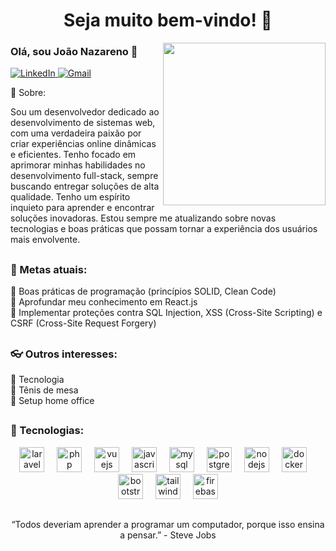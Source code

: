 
<h1 align="center">Seja muito bem-vindo! 👋</h1>

<img height="260em" align="right" src="https://tenor.com/pt-BR/view/coding-gif-24297652.gif"/>

### Olá, sou João Nazareno 👋

</p>
  <a href="https://www.linkedin.com/in/joao-nazareno" target="_blank">
    <img src="https://img.shields.io/badge/-LinkedIn-%230077B5?style=for-the-badge&logo=linkedin&logoColor=white" alt="LinkedIn"/>
  </a> 
 <a href="mailto:joaoliver062@gmail.com" target="_blank">
    <img src="https://img.shields.io/badge/-Gmail-D14836?style=for-the-badge&logo=gmail&logoColor=white" alt="Gmail"/>
</a>

</p>

🚀 Sobre:  


Sou um desenvolvedor dedicado ao desenvolvimento de sistemas web, com uma verdadeira paixão por criar experiências online dinâmicas e eficientes. Tenho focado em aprimorar minhas habilidades no desenvolvimento full-stack, sempre buscando entregar soluções de alta qualidade.
Tenho um espírito inquieto para aprender e encontrar soluções inovadoras. Estou sempre me atualizando sobre novas tecnologias e boas práticas que possam tornar a experiência dos usuários mais envolvente.
   
##

### 🎯 Metas atuais:  
🔹 Boas práticas de programação (princípios SOLID, Clean Code)   
🔹 Aprofundar meu conhecimento em React.js  
🔹 Implementar proteções contra SQL Injection, XSS (Cross-Site Scripting) e CSRF (Cross-Site Request Forgery)  

##

### 👓 Outros interesses:  
🔹 Tecnologia  
🔹 Tênis de mesa   
🔹 Setup home office

##

 ### 🔧 Tecnologias:
<div align="center">
  <img src="https://skillicons.dev/icons?i=laravel" height="40" alt="laravel logo" />
  <img width="12" />
  <img src="https://cdn.jsdelivr.net/gh/devicons/devicon/icons/php/php-original.svg" height="40" alt="php logo" />
  <img width="12" />
  <img src="https://cdn.jsdelivr.net/gh/devicons/devicon/icons/vuejs/vuejs-original.svg" height="40" alt="vuejs logo" />
  <img width="12" />
  <img src="https://cdn.jsdelivr.net/gh/devicons/devicon/icons/javascript/javascript-original.svg" height="40" alt="javascript logo" />
  <img width="12" />
  <img src="https://cdn.jsdelivr.net/gh/devicons/devicon/icons/mysql/mysql-original-wordmark.svg" height="40" alt="mysql logo" />
  <img width="12" />
  <img src="https://cdn.jsdelivr.net/gh/devicons/devicon/icons/postgresql/postgresql-original-wordmark.svg" height="40" alt="postgresql logo" />
  <img width="12" />
  <img src="https://cdn.jsdelivr.net/gh/devicons/devicon/icons/nodejs/nodejs-original-wordmark.svg" height="40" alt="nodejs logo" />
  <img width="12" />
  <img src="https://cdn.jsdelivr.net/gh/devicons/devicon/icons/docker/docker-original-wordmark.svg" height="40" alt="docker logo" />
  <img width="12" />
  <img src="https://cdn.jsdelivr.net/gh/devicons/devicon/icons/bootstrap/bootstrap-original-wordmark.svg" height="40" alt="bootstrap logo" />
  <img width="12" />
  <img src="https://cdn.jsdelivr.net/gh/devicons/devicon/icons/tailwindcss/tailwindcss-original-wordmark.svg" height="40" alt="tailwindcss logo"  />
  <img width="12" />
  <img src="https://cdn.jsdelivr.net/gh/devicons/devicon/icons/firebase/firebase-plain.svg" height="40" alt="firebase logo" />
</div>

##


<p  align="center"> “Todos deveriam aprender a programar um computador, porque isso ensina a pensar.” -  Steve Jobs </p>
